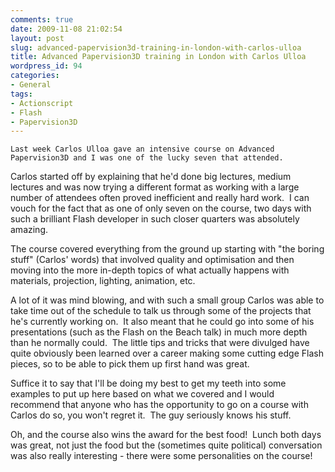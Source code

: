 ```yaml
---
comments: true
date: 2009-11-08 21:02:54
layout: post
slug: advanced-papervision3d-training-in-london-with-carlos-ulloa
title: Advanced Papervision3D training in London with Carlos Ulloa
wordpress_id: 94
categories:
- General
tags:
- Actionscript
- Flash
- Papervision3D
---
```



    Last week Carlos Ulloa gave an intensive course on Advanced Papervision3D and I was one of the lucky seven that attended.

Carlos started off by explaining that he'd done big lectures, medium lectures and was now trying a different format as working with a large number of attendees often proved inefficient and really hard work.  I can vouch for the fact that as one of only seven on the course, two days with such a brilliant Flash developer in such closer quarters was absolutely amazing.

The course covered everything from the ground up starting with "the boring stuff" (Carlos' words) that involved quality and optimisation and then moving into the more in-depth topics of what actually happens with materials, projection, lighting, animation, etc.

A lot of it was mind blowing, and with such a small group Carlos was able to take time out of the schedule to talk us through some of the projects that he's currently working on.  It also meant that he could go into some of his presentations (such as the Flash on the Beach talk) in much more depth than he normally could.  The little tips and tricks that were divulged have quite obviously been learned over a career making some cutting edge Flash pieces, so to be able to pick them up first hand was great.

Suffice it to say that I'll be doing my best to get my teeth into some examples to put up here based on what we covered and I would recommend that anyone who has the opportunity to go on a course with Carlos do so, you won't regret it.  The guy seriously knows his stuff.

Oh, and the course also wins the award for the best food!  Lunch both days was great, not just the food but the (sometimes quite political) conversation was also really interesting - there were some personalities on the course!
  
